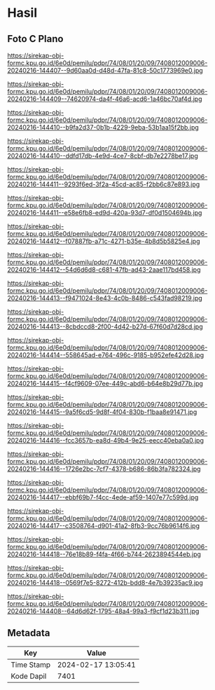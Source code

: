 # Hasil

## Foto C Plano

https://sirekap-obj-formc.kpu.go.id/6e0d/pemilu/pdpr/74/08/01/20/09/7408012009006-20240216-144407--9d60aa0d-d48d-47fa-81c8-50c1773969e0.jpg

https://sirekap-obj-formc.kpu.go.id/6e0d/pemilu/pdpr/74/08/01/20/09/7408012009006-20240216-144409--74620974-da4f-46a6-acd6-1a46bc70af4d.jpg

https://sirekap-obj-formc.kpu.go.id/6e0d/pemilu/pdpr/74/08/01/20/09/7408012009006-20240216-144410--b9fa2d37-0b1b-4229-9eba-53b1aa15f2bb.jpg

https://sirekap-obj-formc.kpu.go.id/6e0d/pemilu/pdpr/74/08/01/20/09/7408012009006-20240216-144410--ddfd17db-4e9d-4ce7-8cbf-db7e2278be17.jpg

https://sirekap-obj-formc.kpu.go.id/6e0d/pemilu/pdpr/74/08/01/20/09/7408012009006-20240216-144411--9293f6ed-3f2a-45cd-ac85-f2bb6c87e893.jpg

https://sirekap-obj-formc.kpu.go.id/6e0d/pemilu/pdpr/74/08/01/20/09/7408012009006-20240216-144411--e58e6fb8-ed9d-420a-93d7-df0d1504694b.jpg

https://sirekap-obj-formc.kpu.go.id/6e0d/pemilu/pdpr/74/08/01/20/09/7408012009006-20240216-144412--f07887fb-a71c-4271-b35e-4b8d5b5825e4.jpg

https://sirekap-obj-formc.kpu.go.id/6e0d/pemilu/pdpr/74/08/01/20/09/7408012009006-20240216-144412--54d6d6d8-c681-47fb-ad43-2aae117bd458.jpg

https://sirekap-obj-formc.kpu.go.id/6e0d/pemilu/pdpr/74/08/01/20/09/7408012009006-20240216-144413--f9471024-8e43-4c0b-8486-c543fad98219.jpg

https://sirekap-obj-formc.kpu.go.id/6e0d/pemilu/pdpr/74/08/01/20/09/7408012009006-20240216-144413--8cbdccd8-2f00-4d42-b27d-67f60d7d28cd.jpg

https://sirekap-obj-formc.kpu.go.id/6e0d/pemilu/pdpr/74/08/01/20/09/7408012009006-20240216-144414--558645ad-e764-496c-9185-b952efe42d28.jpg

https://sirekap-obj-formc.kpu.go.id/6e0d/pemilu/pdpr/74/08/01/20/09/7408012009006-20240216-144415--f4cf9609-07ee-449c-abd6-b64e8b29d77b.jpg

https://sirekap-obj-formc.kpu.go.id/6e0d/pemilu/pdpr/74/08/01/20/09/7408012009006-20240216-144415--9a5f6cd5-9d8f-4f04-830b-f1baa8e91471.jpg

https://sirekap-obj-formc.kpu.go.id/6e0d/pemilu/pdpr/74/08/01/20/09/7408012009006-20240216-144416--fcc3657b-ea8d-49b4-9e25-eecc40eba0a0.jpg

https://sirekap-obj-formc.kpu.go.id/6e0d/pemilu/pdpr/74/08/01/20/09/7408012009006-20240216-144416--1726e2bc-7cf7-4378-b686-86b3fa782324.jpg

https://sirekap-obj-formc.kpu.go.id/6e0d/pemilu/pdpr/74/08/01/20/09/7408012009006-20240216-144417--ebbf69b7-f4cc-4ede-af59-1407e77c599d.jpg

https://sirekap-obj-formc.kpu.go.id/6e0d/pemilu/pdpr/74/08/01/20/09/7408012009006-20240216-144417--c3508764-d901-41a2-8fb3-9cc76b9614f6.jpg

https://sirekap-obj-formc.kpu.go.id/6e0d/pemilu/pdpr/74/08/01/20/09/7408012009006-20240216-144418--76e18b89-f4fa-4f66-b744-2623894544eb.jpg

https://sirekap-obj-formc.kpu.go.id/6e0d/pemilu/pdpr/74/08/01/20/09/7408012009006-20240216-144418--0569f7e5-8272-412b-bdd8-4e7b39235ac9.jpg

https://sirekap-obj-formc.kpu.go.id/6e0d/pemilu/pdpr/74/08/01/20/09/7408012009006-20240216-144408--64d6d62f-1795-48a4-99a3-f9cf1d23b311.jpg


## Metadata

| Key        | Value               |
| ---------- | ------------------- |
| Time Stamp | 2024-02-17 13:05:41 |
| Kode Dapil | 7401                |



